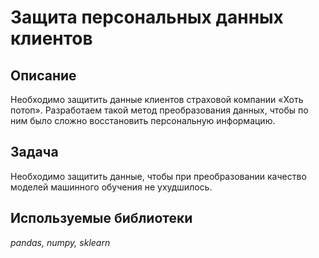 # Защита персональных данных клиентов

## Описание

Необходимо защитить данные клиентов страховой компании «Хоть потоп». Разработаем такой метод преобразования данных, чтобы по ним было сложно восстановить персональную информацию.

## Задача

Необходимо защитить данные, чтобы при преобразовании качество моделей машинного обучения не ухудшилось.

## Используемые библиотеки
*pandas, numpy, sklearn*
